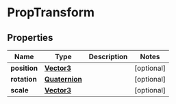 

# PropTransform


## Properties

| Name | Type | Description | Notes |
|------------ | ------------- | ------------- | -------------|
|**position** | [**Vector3**](Vector3.md) |  |  [optional] |
|**rotation** | [**Quaternion**](Quaternion.md) |  |  [optional] |
|**scale** | [**Vector3**](Vector3.md) |  |  [optional] |



